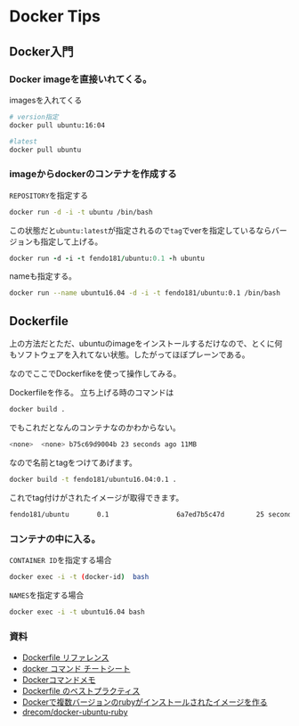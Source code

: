 # Docker Tips

## Docker入門

### Docker imageを直接いれてくる。

imagesを入れてくる

```sh
# version指定
docker pull ubuntu:16:04

#latest
docker pull ubuntu
```

### imageからdockerのコンテナを作成する


`REPOSITORY`を指定する

```sh
docker run -d -i -t ubuntu /bin/bash
```

この状態だと`ubuntu:latest`が指定されるので`tag`でverを指定しているならバージョンも指定して上げる。

```rb
docker run -d -i -t fendo181/ubuntu:0.1 -h ubuntu
```

nameも指定する。

```sh
docker run --name ubuntu16.04 -d -i -t fendo181/ubuntu:0.1 /bin/bash
```

## Dockerfile

上の方法だとただ、ubuntuのimageをインストールするだけなので、とくに何もソフトウェアを入れてない状態。したがってほぼプレーンである。

なのでここでDockerfikeを使って操作してみる。

Dockerfileを作る。
立ち上げる時のコマンドは

```sh
docker build .
```

でもこれだとなんのコンテナなのかわからない。

```sh
<none>  <none> b75c69d9004b 23 seconds ago 11MB
```


なので名前とtagをつけてあげます。

```sh
docker build -t fendo181/ubuntu16.04:0.1 .
```

これでtag付けがされたイメージが取得できます。

```sh
fendo181/ubuntu       0.1                 6a7ed7b5c47d        25 seconds ago      151MB
```

### コンテナの中に入る。

`CONTAINER ID`を指定する場合

```sh
docker exec -i -t (docker-id)  bash
```


`NAMES`を指定する場合

```sh
docker exec -i -t ubuntu16.04 bash
```





### 資料
- [Dockerfile リファレンス](http://docs.docker.jp/engine/reference/builder.html)
- [docker コマンド チートシート](https://qiita.com/voluntas/items/68c1fd04dd3d507d4083)
- [Dockerコマンドメモ](https://qiita.com/curseoff/items/a9e64ad01d673abb6866)
- [Dockerfile のベストプラクティス](http://docs.docker.jp/engine/articles/dockerfile_best-practice.html)
- [Dockerで複数バージョンのrubyがインストールされたイメージを作る](https://deeeet.com/writing/2013/12/12/docker-rbenv/)
- [drecom/docker-ubuntu-ruby](https://github.com/drecom/docker-ubuntu-ruby)
